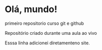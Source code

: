 # Olá, mundo!
 primeiro repositorio curso git e github

Repositório criado durante uma aula ao vivo

Esssa linha adicionei diretamenteno site.
